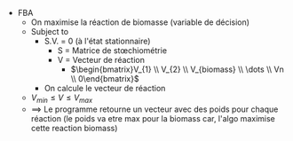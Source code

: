 -  FBA
	- On maximise la réaction de biomasse (variable de décision)
	- Subject to
		- S.V. = 0 (à l'état stationnaire)
			- S = Matrice de stœchiométrie
			- V = Vecteur de réaction 
				- $\begin{bmatrix}V_{1} \\ V_{2} \\ V_{biomass} \\ \dots \\ Vn \\ 0\end{bmatrix}$
		- On calcule le vecteur de réaction
	- $V_{min} \leq V \leq V_{max}$
	- ==> Le programme retourne un vecteur avec des poids pour chaque réaction (le poids va etre max pour la biomass car, l'algo maximise cette reaction biomass)
